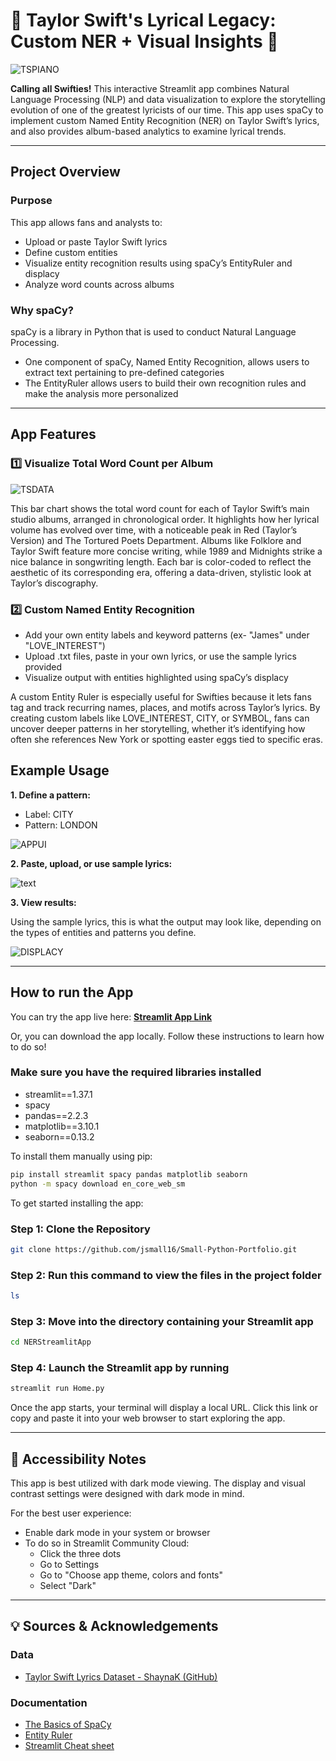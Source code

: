 # 🎤 Taylor Swift's Lyrical Legacy: Custom NER + Visual Insights 🎤
![TSPIANO](maxresdefault.jpg)

**Calling all Swifties!** This interactive Streamlit app combines Natural Language Processing (NLP) and data visualization to explore the storytelling evolution of one of the greatest lyricists of our time. This app uses spaCy to implement custom Named Entity Recognition (NER) on Taylor Swift’s lyrics, and also provides album-based analytics to examine lyrical trends.

---

## Project Overview

### Purpose
This app allows fans and analysts to:
- Upload or paste Taylor Swift lyrics
- Define custom entities
- Visualize entity recognition results using spaCy’s EntityRuler and displacy
- Analyze word counts across albums 

### Why spaCy?
spaCy is a library in Python that is used to conduct Natural Language Processing.

- One component of spaCy, Named Entity Recognition, allows users to extract text pertaining to pre-defined categories
- The EntityRuler allows users to build their own recognition rules and make the analysis more personalized

---

##  App Features 

### 1️⃣ Visualize Total Word Count per Album

![TSDATA](TSDATA.png)

This bar chart shows the total word count for each of Taylor Swift’s main studio albums, arranged in chronological order. It highlights how her lyrical volume has evolved over time, with a noticeable peak in Red (Taylor’s Version) and The Tortured Poets Department. Albums like Folklore and Taylor Swift feature more concise writing, while 1989 and Midnights strike a nice balance in songwriting length. Each bar is color-coded to reflect the aesthetic of its corresponding era, offering a data-driven, stylistic look at Taylor’s discography.


### 2️⃣ Custom Named Entity Recognition 
- Add your own entity labels and keyword patterns (ex- "James" under "LOVE_INTEREST")
- Upload .txt files, paste in your own lyrics, or use the sample lyrics provided
- Visualize output with entities highlighted using spaCy’s displacy

A custom Entity Ruler is especially useful for Swifties because it lets fans tag and track recurring names, places, and motifs across Taylor’s lyrics. By creating custom labels like LOVE_INTEREST, CITY, or SYMBOL, fans can uncover deeper patterns in her storytelling, whether it’s identifying how often she references New York or spotting easter eggs tied to specific eras.

## Example Usage
**1. Define a pattern:**
  - Label: CITY
  - Pattern: LONDON

![APPUI](APP_UI.png)

**2. Paste, upload, or use sample lyrics:**


![text](Text_type.png)


**3. View results:**

Using the sample lyrics, this is what the output may look like, depending on the types of entities and patterns you define. 

![DISPLACY](SpaCy_display.png)

---
## How to run the App

You can try the app live here: [**Streamlit App Link**](https://small-python-portfolio-tswift-ner.streamlit.app/)  

Or, you can download the app locally. Follow these instructions to learn how to do so!

### Make sure you have the required libraries installed
  - streamlit==1.37.1
  - spacy
  - pandas==2.2.3
  - matplotlib==3.10.1
  - seaborn==0.13.2

To install them manually using pip:
```bash
pip install streamlit spacy pandas matplotlib seaborn
python -m spacy download en_core_web_sm
```
To get started installing the app:

### **Step 1: Clone the Repository**
```bash
git clone https://github.com/jsmall16/Small-Python-Portfolio.git
```

### **Step 2: Run this command to view the files in the project folder**
```bash
ls
```
### **Step 3: Move into the directory containing your Streamlit app**
```bash
cd NERStreamlitApp
```
### **Step 4:  Launch the Streamlit app by running**
```bash
streamlit run Home.py
```
Once the app starts, your terminal will display a local URL. Click this link or copy and paste it into your web browser to start exploring the app.
   
---

## 👤 Accessibility Notes

This app is best utilized with dark mode viewing. The display and visual contrast settings were designed with dark mode in mind.  

For the best user experience:
- Enable dark mode in your system or browser
- To do so in Streamlit Community Cloud:
  - Click the three dots
  - Go to Settings
  - Go to "Choose app theme, colors and fonts"
  - Select "Dark"
---
## 💡 Sources & Acknowledgements

### Data

- [Taylor Swift Lyrics Dataset - ShaynaK (GitHub)](https://github.com/shaynak/taylor-swift-lyrics/blob/main/songs.csv)

### Documentation 

- [The Basics of SpaCy](https://spacy.pythonhumanities.com/01_01_install_and_containers.html)
- [Entity Ruler](https://spacy.io/api/entityruler)
- [Streamlit Cheat sheet](https://cheat-sheet.streamlit.app/) 
